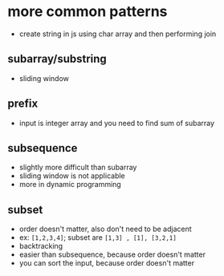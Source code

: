 # more common patterns

- create string in js using char array and then performing join

## subarray/substring

- sliding window

## prefix

- input is integer array and you need to find sum of subarray

## subsequence

- slightly more difficult than subarray
- sliding window is not applicable
- more in dynamic programming

## subset

- order doesn't matter, also don't need to be adjacent
- ex: `[1,2,3,4]`; subset are `[1,3] , [1], [3,2,1]`
- backtracking
- easier than subsequence, because order doesn't matter
- you can sort the input, because order doesn't matter
